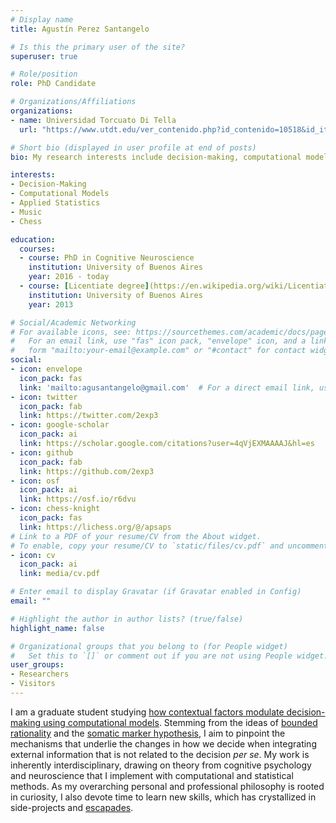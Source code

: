 ```yaml
---
# Display name
title: Agustín Perez Santangelo

# Is this the primary user of the site?
superuser: true

# Role/position
role: PhD Candidate

# Organizations/Affiliations
organizations:
- name: Universidad Torcuato Di Tella
  url: "https://www.utdt.edu/ver_contenido.php?id_contenido=10518&id_item_menu=20132"

# Short bio (displayed in user profile at end of posts)
bio: My research interests include decision-making, computational models and applied statistics.

interests:
- Decision-Making
- Computational Models
- Applied Statistics
- Music
- Chess

education:
  courses:
  - course: PhD in Cognitive Neuroscience
    institution: University of Buenos Aires
    year: 2016 - today
  - course: [Licentiate degree](https://en.wikipedia.org/wiki/Licentiate_(degree)#Argentina) in Molecular Biology and Biotechnology
    institution: University of Buenos Aires
    year: 2013

# Social/Academic Networking
# For available icons, see: https://sourcethemes.com/academic/docs/page-builder/#icons
#   For an email link, use "fas" icon pack, "envelope" icon, and a link in the
#   form "mailto:your-email@example.com" or "#contact" for contact widget.
social:
- icon: envelope
  icon_pack: fas
  link: 'mailto:agusantangelo@gmail.com'  # For a direct email link, use "mailto:asantangelo@utdt.edu".
- icon: twitter
  icon_pack: fab
  link: https://twitter.com/2exp3
- icon: google-scholar
  icon_pack: ai
  link: https://scholar.google.com/citations?user=4qVjEXMAAAAJ&hl=es
- icon: github
  icon_pack: fab
  link: https://github.com/2exp3
- icon: osf
  icon_pack: ai
  link: https://osf.io/r6dvu
- icon: chess-knight
  icon_pack: fas
  link: https://lichess.org/@/apsaps
# Link to a PDF of your resume/CV from the About widget.
# To enable, copy your resume/CV to `static/files/cv.pdf` and uncomment the lines below.
- icon: cv
  icon_pack: ai
  link: media/cv.pdf

# Enter email to display Gravatar (if Gravatar enabled in Config)
email: ""

# Highlight the author in author lists? (true/false)
highlight_name: false

# Organizational groups that you belong to (for People widget)
#   Set this to `[]` or comment out if you are not using People widget.
user_groups:
- Researchers
- Visitors
---
```


I am a graduate student studying [how contextual factors modulate decision-making using computational models](https://www.utdt.edu/ver_contenido.php?id_contenido=15028&id_item_menu=25677). Stemming from the ideas of [bounded rationality](https://en.wikipedia.org/wiki/Bounded_rationality) and the [somatic marker hypothesis](https://en.wikipedia.org/wiki/Somatic_marker_hypothesis), I aim to pinpoint the mechanisms that underlie the changes in how we decide when integrating external information that is not related to the decision *per se*. My work is inherently interdisciplinary, drawing on theory from cognitive psychology and neuroscience that I implement with computational and statistical methods.
As my overarching personal and professional philosophy is rooted in curiosity, I also devote time to learn new skills, which has crystallized in side-projects and [escapades](escapades/).






